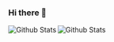 ### Hi there 👋

<img align="left" alt="Github Stats" src="https://github-readme-stats.vercel.app/api?username=saffronjam&count_private=true&hide=stars,issues&show_icons=true&theme=gruvbox"/>

<img align="left" alt="Github Stats" src="https://github-readme-stats.vercel.app/api/top-langs/?username=saffronjam&layout=compact&hide=glsl&theme=gruvbox"/>
